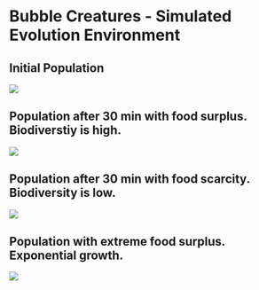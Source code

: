 # Bubble Creatures - Simulated Evolution Environment

<h2>Initial Population</h2>
<img src="https://media.giphy.com/media/GqHPOCoQ428BW/giphy.gif" />

<h2>Population after 30 min with food surplus. Biodiverstiy is high.</h2>
<img src="https://media.giphy.com/media/vOTsHHMobm6mk/giphy.gif" />

<h2>Population after 30 min with food scarcity. Biodiversity is low.</h2>
<img src="https://media.giphy.com/media/wvjFdpyTr7d96/giphy.gif" />

<h2>Population with extreme food surplus. Exponential growth.</h2>
<img src="https://media.giphy.com/media/lrNM8jWRHOPzW/giphy.gif" />
